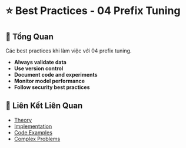 # ⭐ Best Practices - 04 Prefix Tuning

## 🎯 Tổng Quan

Các best practices khi làm việc với 04 prefix tuning.

- **Always validate data**
- **Use version control**
- **Document code and experiments**
- **Monitor model performance**
- **Follow security best practices**

## 🔗 Liên Kết Liên Quan

- [Theory](./THEORY_04_prefix_tuning.md)
- [Implementation](./IMPLEMENTATION_04_prefix_tuning.md)
- [Code Examples](./CODE_EXAMPLES_04_prefix_tuning.md)
- [Complex Problems](./COMPLEX_PROBLEMS.md)
